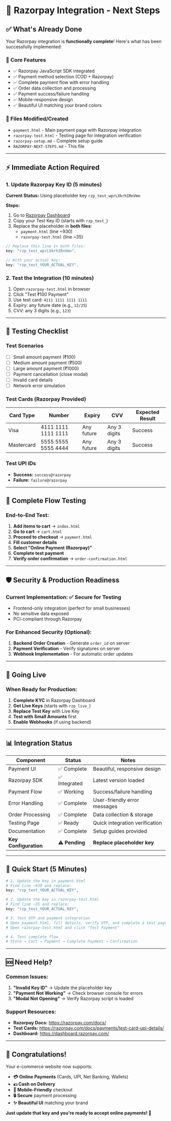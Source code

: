 # 🚀 Razorpay Integration - Next Steps

## ✅ What's Already Done

Your Razorpay integration is **functionally complete**! Here's what has been successfully implemented:

### 🎯 Core Features
- ✅ Razorpay JavaScript SDK integrated
- ✅ Payment method selection (COD + Razorpay)
- ✅ Complete payment flow with error handling
- ✅ Order data collection and processing
- ✅ Payment success/failure handling
- ✅ Mobile-responsive design
- ✅ Beautiful UI matching your brand colors

### 📁 Files Modified/Created
- `payment.html` - Main payment page with Razorpay integration
- `razorpay-test.html` - Testing page for integration verification
- `razorpay-setup.md` - Complete setup guide
- `RAZORPAY-NEXT-STEPS.md` - This file

---

## ⚡ Immediate Action Required

### 1. **Update Razorpay Key ID** (5 minutes)
**Current Status:** Using placeholder key `rzp_test_wprLXkrhIRnVmn`

**Steps:**
1. Go to [Razorpay Dashboard](https://dashboard.razorpay.com/app/keys)
2. Copy your Test Key ID (starts with `rzp_test_`)
3. Replace the placeholder in **both files**:
   - `payment.html` (line ~930)
   - `razorpay-test.html` (line ~35)

```javascript
// Replace this line in both files:
key: "rzp_test_wprLXkrhIRnVmn", 

// With your actual key:
key: "rzp_test_YOUR_ACTUAL_KEY", 
```

### 2. **Test the Integration** (10 minutes)
1. Open `razorpay-test.html` in browser
2. Click "Test ₹100 Payment"
3. Use test card: `4111 1111 1111 1111`
4. Expiry: any future date (e.g., `12/25`)
5. CVV: any 3 digits (e.g., `123`)

---

## 🧪 Testing Checklist

### Test Scenarios
- [ ] Small amount payment (₹100)
- [ ] Medium amount payment (₹500)
- [ ] Large amount payment (₹1000)
- [ ] Payment cancellation (close modal)
- [ ] Invalid card details
- [ ] Network error simulation

### Test Cards (Razorpay Provided)
| Card Type | Number | Expiry | CVV | Expected Result |
|-----------|--------|--------|-----|-----------------|
| Visa | 4111 1111 1111 1111 | Any future | Any 3 digits | Success |
| Mastercard | 5555 5555 5555 4444 | Any future | Any 3 digits | Success |

### Test UPI IDs
- **Success:** `success@razorpay`
- **Failure:** `failure@razorpay`

---

## 🔄 Complete Flow Testing

### End-to-End Test:
1. **Add items to cart** → `index.html`
2. **Go to cart** → `cart.html`
3. **Proceed to checkout** → `payment.html`
4. **Fill customer details**
5. **Select "Online Payment (Razorpay)"**
6. **Complete test payment**
7. **Verify order confirmation** → `order-confirmation.html`

---

## 🛡️ Security & Production Readiness

### Current Implementation: ✅ Secure for Testing
- Frontend-only integration (perfect for small businesses)
- No sensitive data exposed
- PCI-compliant through Razorpay

### For Enhanced Security (Optional):
1. **Backend Order Creation** - Generate `order_id` on server
2. **Payment Verification** - Verify signatures on server
3. **Webhook Implementation** - For automatic order updates

---

## 🚀 Going Live

### When Ready for Production:
1. **Complete KYC** in Razorpay Dashboard
2. **Get Live Keys** (starts with `rzp_live_`)
3. **Replace Test Key** with Live Key
4. **Test with Small Amounts** first
5. **Enable Webhooks** (if using backend)

---

## 📊 Integration Status

| Component | Status | Notes |
|-----------|--------|-------|
| Payment UI | ✅ Complete | Beautiful, responsive design |
| Razorpay SDK | ✅ Integrated | Latest version loaded |
| Payment Flow | ✅ Working | Success/failure handling |
| Error Handling | ✅ Complete | User-friendly error messages |
| Order Processing | ✅ Complete | Data collection & storage |
| Testing Page | ✅ Ready | Quick integration verification |
| Documentation | ✅ Complete | Setup guides provided |
| **Key Configuration** | ⚠️ **Pending** | **Replace placeholder key** |

---

## 🎯 Quick Start (5 Minutes)

```bash
# 1. Update the key in payment.html
# Find line ~930 and replace:
key: "rzp_test_YOUR_ACTUAL_KEY",

# 2. Update the key in razorpay-test.html  
# Find line ~35 and replace:
key: "rzp_test_YOUR_ACTUAL_KEY",

# 3. Test OTP and payment integration
# Open payment.html, fill details, verify OTP, and complete a test payment.
# Open razorpay-test.html and click "Test Payment"

# 4. Test complete flow
# Store → Cart → Payment → Complete Payment → Confirmation
```

---

## 🆘 Need Help?

### Common Issues:
1. **"Invalid Key ID"** → Update the placeholder key
2. **"Payment Not Working"** → Check browser console for errors
3. **"Modal Not Opening"** → Verify Razorpay script is loaded

### Support Resources:
- **Razorpay Docs:** https://razorpay.com/docs/
- **Test Cards:** https://razorpay.com/docs/payments/test-card-upi-details/
- **Dashboard:** https://dashboard.razorpay.com/

---

## 🎉 Congratulations!

Your e-commerce website now supports:
- **💳 Online Payments** (Cards, UPI, Net Banking, Wallets)
- **💵 Cash on Delivery**
- **📱 Mobile-Friendly** checkout
- **🔒 Secure** payment processing
- **✨ Beautiful UI** matching your brand

**Just update that key and you're ready to accept online payments! 🚀**
